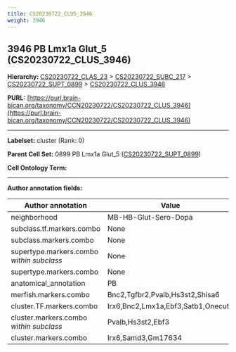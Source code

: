 ```yaml
---
title: CS20230722_CLUS_3946
weight: 3946
---
```

## 3946 PB Lmx1a Glut_5 (CS20230722_CLUS_3946)
<b>Hierarchy: </b>
[CS20230722_CLAS_23](../CS20230722_CLAS_23) >
[CS20230722_SUBC_217](../CS20230722_SUBC_217) >
[CS20230722_SUPT_0899](../CS20230722_SUPT_0899) >
[CS20230722_CLUS_3946](../CS20230722_CLUS_3946)

**PURL:** [https://purl.brain-bican.org/taxonomy/CCN20230722/CS20230722_CLUS_3946](https://purl.brain-bican.org/taxonomy/CCN20230722/CS20230722_CLUS_3946)

---


**Labelset:** cluster (Rank: 0)

**Parent Cell Set:** 0899 PB Lmx1a Glut_5 ([CS20230722_SUPT_0899](../CS20230722_SUPT_0899))



**Cell Ontology Term:** 

[MARKER GENES.]: #


---

[TRANSFERRED ANNOTATIONS.]: #


[AUTHOR ANNOTATION FIELDS.]: #


**Author annotation fields:**

| Author annotation | Value |
|-------------------|-------|
|neighborhood|MB-HB-Glut-Sero-Dopa|
|subclass.tf.markers.combo|None|
|subclass.markers.combo|None|
|supertype.markers.combo _within subclass_|None|
|supertype.markers.combo|None|
|anatomical_annotation|PB|
|merfish.markers.combo|Bnc2,Tgfbr2,Pvalb,Hs3st2,Shisa6|
|cluster.TF.markers.combo|Irx6,Bnc2,Lmx1a,Ebf3,Satb1,Onecut2|
|cluster.markers.combo _within subclass_|Pvalb,Hs3st2,Ebf3|
|cluster.markers.combo|Irx6,Samd3,Gm17634|
